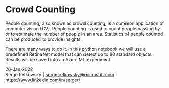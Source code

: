 # Crowd Counting

People counting, also known as crowd counting, is a common application of computer vision (CV). People counting is used to count people passing by or to estimate the number of people in an area.
Statistics of people counted can be produced to provide insights.

There are many ways to do it. In this python notebook we will use a predefined RetinaNet model that can detect up to 80 standard objects. 
Results will be saved into an Azure ML experiment.

26-Jan-2022
<br>
Serge Retkowsky | serge.retkowsky@microsoft.com | https://www.linkedin.com/in/serger/
